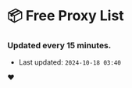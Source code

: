 # :package: Free Proxy List
### Updated every 15 minutes.

- Last updated: `2024-10-18 03:40`

:heart:
